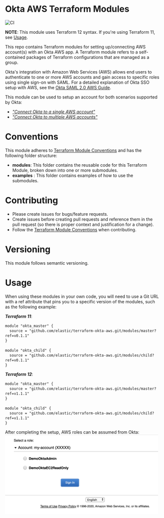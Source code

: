 # Okta AWS Terraform Modules

![CI](https://github.com/elastic/terraform-okta-aws/workflows/CI/badge.svg)

**NOTE**: This module uses Terraform 12 syntax. If you're using Terraform 11, see [Usage](#usage).

This repo contains Terraform modules for setting up/connecting AWS account(s) with an Okta AWS app. A Terraform module refers to a self-contained packages of Terraform configurations that are managed as a group. 

Okta's integration with Amazon Web Services (AWS) allows end users to authenticate to one or more AWS accounts and gain access to specific roles using single sign-on with SAML. 
For a detailed explanation of Okta SSO setup with AWS, see the [Okta SAML 2.0 AWS Guide](https://saml-doc.okta.com/SAML_Docs/How-to-Configure-SAML-2.0-for-Amazon-Web-Service).

This module can be used to setup an account for both scenarios supported by Okta:
* [*"Connect Okta to a single AWS account"*](https://saml-doc.okta.com/SAML_Docs/How-to-Configure-SAML-2.0-for-Amazon-Web-Service#scenarioA)
* [*"Connect Okta to multiple AWS accounts"*](https://saml-doc.okta.com/SAML_Docs/How-to-Configure-SAML-2.0-for-Amazon-Web-Service#scenarioB)

# Conventions
This module adheres to [Terraform Module Conventions](https://www.terraform.io/docs/modules/index.html) and has the following folder structure:

* **modules**: This folder contains the reusable code for this Terraform Module, broken down into one or more submodules.
* **examples** : This folder contains examples of how to use the submodules.

# Contributing

* Please create issues for bugs/feature requests.
* Create issues before creating pull requests and reference them in the pull request (so there is proper context and justification for a change).
* Follow the [Terraform Module Conventions](https://www.terraform.io/docs/modules/index.html) when contributing.

# Versioning

This module follows semantic versioning. 

# Usage

When using these modules in your own code, you will need to use a Git URL with a ref attribute that pins you to a specific 
version of the modules, such as the following example:


***Terraform 11***:
```hcl-terraform
module "okta_master" {
  source = "github.com/elastic/terraform-okta-aws.git/modules/master?ref=v0.1.1"  
}

module "okta_child" {
  source = "github.com/elastic/terraform-okta-aws.git/modules/child?ref=v0.1.1"  
}
```

***Terraform 12***:
```hcl-terraform
module "okta_master" {
  source = "github.com/elastic/terraform-okta-aws.git/modules/master?ref=v1.1.1"  
}

module "okta_child" {
  source = "github.com/elastic/terraform-okta-aws.git/modules/child?ref=v1.1.1"  
}
```


After completing the setup, AWS roles can be assumed from Okta:
<img width="500px" src="img/aws_login.png"/>
